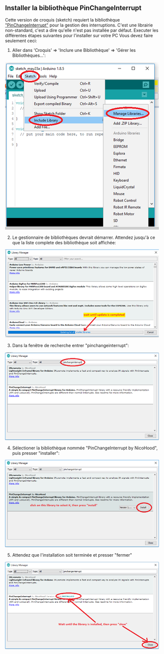 ## Installer la bibliothèque PinChangeInterrupt

Cette version de croquis (sketch) requiert la bibliothèque ["PinChangeInterrupt"](https://playground.arduino.cc/Main/PinChangeInterrupt) pour la gestion des interruptions.
C'est une librairie non-standard, c'est a dire qu'elle n'est pas installée par défaut. Executer les différentes étapes suivantes pour l'installer sur votre PC
Vous devez faire seulement ceci:

1. Aller dans 'Croquis' => 'Inclure une Bibliothèque' => 'Gérer les Bibliothèques...':

![libray-install1](installation_instructions/library-install1.PNG)

2. Le gestionnaire de bibliothèques devrait démarrer. Attendez jusqu'à ce que la liste complete des bibliothèque soit affichée:

![libray-install2](installation_instructions/library-install2.PNG)

3. Dans la fenêtre de recherche entrer "pinchangeinterrupt":

![libray-install3](installation_instructions/library-install3.PNG)

4. Sélectioner la bibliothèque nommée "PinChangeInterrupt by NicoHood", puis presser "installer":

![libray-install4](installation_instructions/library-install4.PNG)

5. Attendez que l'installation soit terminée et presser "fermer"

![libray-install5](installation_instructions/library-install5.PNG)
